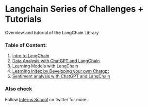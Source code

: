 # Langchain Series of Challenges + Tutorials 

Overview and tutorial of the LangChain Library

### Table of Content:
1. [Intro to LangChain](https://github.com/shahzaibkhan/learning-langchain/blob/main/Learning_LangChain_00.ipynb)
2. [Data Analysis with ChatGPT and LangChain](https://github.com/shahzaibkhan/learning-langchain/blob/main/Learning_LangChain_01.ipynb)
3. [Learning Models with LangChain](https://github.com/shahzaibkhan/learning-langchain/blob/main/Learning_LangChain_02.ipynb)
4. [Learning Index by Developing your own Chatgpt](https://github.com/shahzaibkhan/learning-langchain/blob/main/Learning_LangChain_03.ipynb)
4. [Sentiment analysis with ChatGPT and LangChain](https://github.com/shahzaibkhan/learning-langchain/blob/main/Learning_LangChain_04.ipynb)


### Also check
Follow [Interns School](https://twitter.com/InternsSchool) on twitter for more.

